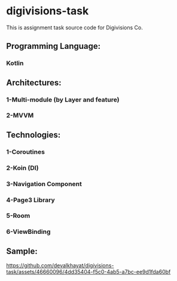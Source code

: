 # digivisions-task
This is assignment task source code for Digivisions Co. 
## Programming Language:
### Kotlin 
## Architectures:
### 1-Multi-module (by Layer and feature)
### 2-MVVM
## Technologies:
### 1-Coroutines
### 2-Koin (DI) 
### 3-Navigation Component
### 4-Page3 Library
### 5-Room
### 6-ViewBinding
## Sample:
https://github.com/devalkhayat/digivisions-task/assets/46660096/4dd35404-f5c0-4ab5-a7bc-ee9d1fda60bf

